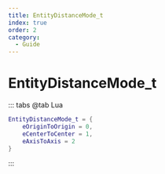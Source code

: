 ```yaml
---
title: EntityDistanceMode_t
index: true
order: 2
category:
  - Guide
---
```


# EntityDistanceMode_t
::: tabs
@tab Lua
```lua
EntityDistanceMode_t = {
    eOriginToOrigin = 0,
    eCenterToCenter = 1,
    eAxisToAxis = 2
}
```
:::